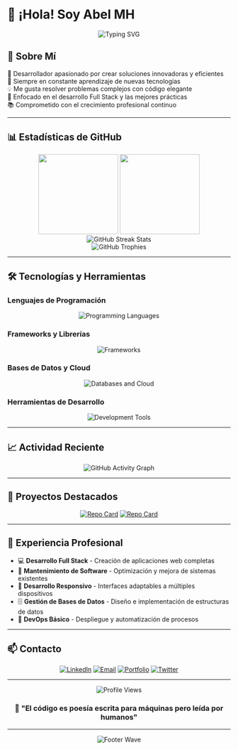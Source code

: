 # 👋 ¡Hola! Soy Abel MH

<div align="center">
  <img src="https://readme-typing-svg.herokuapp.com/?lines=Desarrollador+Full+Stack;Apasionado+por+la+Tecnología;Siempre+Aprendiendo&font=Roboto&size=30&duration=3000&pause=500&color=36BCF7&center=true&width=600&height=100" alt="Typing SVG" />
</div>

## 🚀 Sobre Mí

🔭 Desarrollador apasionado por crear soluciones innovadoras y eficientes  
🌱 Siempre en constante aprendizaje de nuevas tecnologías  
💡 Me gusta resolver problemas complejos con código elegante  
🎯 Enfocado en el desarrollo Full Stack y las mejores prácticas  
📚 Comprometido con el crecimiento profesional continuo  

---

## 📊 Estadísticas de GitHub

<div align="center">
  <img height="180em" src="https://github-readme-stats.vercel.app/api?username=AbelMH1&show_icons=true&theme=tokyonight&include_all_commits=true&count_private=true"/>
  <img height="180em" src="https://github-readme-stats.vercel.app/api/top-langs/?username=AbelMH1&layout=compact&langs_count=8&theme=tokyonight"/>
</div>

<div align="center">
  <img src="https://github-readme-streak-stats.herokuapp.com/?user=AbelMH1&theme=tokyonight" alt="GitHub Streak Stats" />
</div>

<div align="center">
  <img src="https://github-profile-trophy.vercel.app/?username=AbelMH1&theme=onedark&column=7&margin-w=15&margin-h=15" alt="GitHub Trophies" />
</div>

---

## 🛠️ Tecnologías y Herramientas

### Lenguajes de Programación
<div align="center">
  <img src="https://skillicons.dev/icons?i=js,ts,python,java,php,html,css,sass" alt="Programming Languages" />
</div>

### Frameworks y Librerías
<div align="center">
  <img src="https://skillicons.dev/icons?i=react,nextjs,nodejs,express,laravel,bootstrap,tailwind,jquery" alt="Frameworks" />
</div>

### Bases de Datos y Cloud
<div align="center">
  <img src="https://skillicons.dev/icons?i=mysql,postgresql,mongodb,firebase,aws,docker,nginx" alt="Databases and Cloud" />
</div>

### Herramientas de Desarrollo
<div align="center">
  <img src="https://skillicons.dev/icons?i=git,github,vscode,figma,postman,linux,windows" alt="Development Tools" />
</div>

---

## 📈 Actividad Reciente

<div align="center">
  <img src="https://github-readme-activity-graph.vercel.app/graph?username=AbelMH1&theme=tokyo-night&area=true&hide_border=true" alt="GitHub Activity Graph" />
</div>

---

## 🎯 Proyectos Destacados

<div align="center">
  
[![Repo Card](https://github-readme-stats.vercel.app/api/pin/?username=AbelMH1&repo=portfolio&theme=tokyonight)](https://github.com/AbelMH1/portfolio)
[![Repo Card](https://github-readme-stats.vercel.app/api/pin/?username=AbelMH1&repo=web-app&theme=tokyonight)](https://github.com/AbelMH1/web-app)

</div>

---

## 💼 Experiencia Profesional

- 💻 **Desarrollo Full Stack** - Creación de aplicaciones web completas
- 🔧 **Mantenimiento de Software** - Optimización y mejora de sistemas existentes  
- 📱 **Desarrollo Responsivo** - Interfaces adaptables a múltiples dispositivos
- 🗄️ **Gestión de Bases de Datos** - Diseño e implementación de estructuras de datos
- 🚀 **DevOps Básico** - Despliegue y automatización de procesos

---

## 📫 Contacto

<div align="center">
  
[![LinkedIn](https://img.shields.io/badge/LinkedIn-0077B5?style=for-the-badge&logo=linkedin&logoColor=white)](https://linkedin.com/in/abelmh)
[![Email](https://img.shields.io/badge/Email-D14836?style=for-the-badge&logo=gmail&logoColor=white)](mailto:abel.mh.dev@gmail.com)
[![Portfolio](https://img.shields.io/badge/Portfolio-255E63?style=for-the-badge&logo=About.me&logoColor=white)](https://abelmh.dev)
[![Twitter](https://img.shields.io/badge/Twitter-1DA1F2?style=for-the-badge&logo=twitter&logoColor=white)](https://twitter.com/AbelMH_Dev)

</div>

---

<div align="center">
  <img src="https://komarev.com/ghpvc/?username=AbelMH1&color=36BCF7&style=for-the-badge&label=Visitas+al+Perfil" alt="Profile Views" />
</div>

<div align="center">
  
### 💭 "El código es poesía escrita para máquinas pero leída por humanos"

</div>

---

<div align="center">
  <img src="https://capsule-render.vercel.app/api?type=waving&color=gradient&height=100&section=footer" alt="Footer Wave" />
</div>